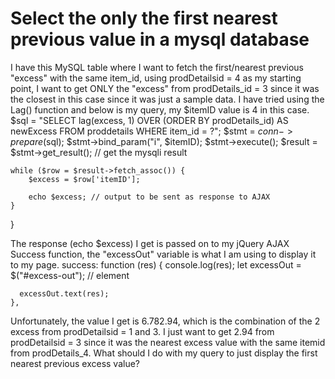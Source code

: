 
# Select the only the first nearest previous value in a mysql database


I have this MySQL table where I want to fetch the first/nearest previous "excess" with the same item_id, using prodDetailsid = 4 as my starting point, I want to get ONLY the "excess" from prodDetails_id = 3 since it was the closest in this case since it was just a sample data.
I have tried using the Lag() function and below is my query, my $itemID value is 4 in this case.
$sql = "SELECT lag(excess, 1) OVER (ORDER BY prodDetails_id) AS newExcess FROM proddetails WHERE item_id = ?";
    $stmt = $conn->prepare($sql);
    $stmt->bind_param("i", $itemID);
    $stmt->execute();
    $result = $stmt->get_result(); // get the mysqli result

    while ($row = $result->fetch_assoc()) {
        $excess = $row['itemID'];

        echo $excess; // output to be sent as response to AJAX
    }
}

The response (echo $excess) I get is passed on to my jQuery AJAX Success function, the "excessOut" variable is what I am using to display it to my page.
success: function (res) {
      console.log(res);
      let excessOut = $("#excess-out"); // element

      excessOut.text(res); 
    },


Unfortunately, the value I get is 6.782.94, which is the combination of the 2 excess from prodDetailsid = 1 and 3. I just want to get 2.94 from prodDetailsid = 3 since it was the nearest excess value with the same itemid from prodDetails_4.
What should I do with my query to just display the first nearest previous excess value?

        
